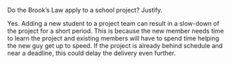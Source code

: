 <panel header=":lock::key: Brook’s Law vs school project">
<question has-input="true">

Do the Brook’s Law apply to a school project? Justify.

<div slot="answer">

Yes. Adding a new student to a project team can result in a slow-down of the project for a short period. This is because the new member needs time to learn the project and existing members will have to spend time helping the new guy get up to speed. If the project is already behind schedule and near a deadline, this could delay the delivery even further.

</div>
</question>
</panel>
